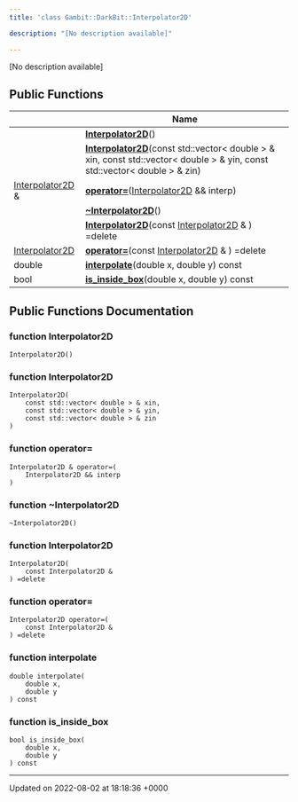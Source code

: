 ```yaml
---
title: 'class Gambit::DarkBit::Interpolator2D'

description: "[No description available]"

---
```









[No description available]

## Public Functions

|                | Name           |
| -------------- | -------------- |
| | **[Interpolator2D](/documentation/code/colliderbit_development/classes/classgambit_1_1darkbit_1_1interpolator2d/#function-interpolator2d)**() |
| | **[Interpolator2D](/documentation/code/colliderbit_development/classes/classgambit_1_1darkbit_1_1interpolator2d/#function-interpolator2d)**(const std::vector< double > & xin, const std::vector< double > & yin, const std::vector< double > & zin) |
| [Interpolator2D](/documentation/code/colliderbit_development/classes/classgambit_1_1darkbit_1_1interpolator2d/) & | **[operator=](/documentation/code/colliderbit_development/classes/classgambit_1_1darkbit_1_1interpolator2d/#function-operator=)**([Interpolator2D](/documentation/code/colliderbit_development/classes/classgambit_1_1darkbit_1_1interpolator2d/) && interp) |
| | **[~Interpolator2D](/documentation/code/colliderbit_development/classes/classgambit_1_1darkbit_1_1interpolator2d/#function-~interpolator2d)**() |
| | **[Interpolator2D](/documentation/code/colliderbit_development/classes/classgambit_1_1darkbit_1_1interpolator2d/#function-interpolator2d)**(const [Interpolator2D](/documentation/code/colliderbit_development/classes/classgambit_1_1darkbit_1_1interpolator2d/) & ) =delete |
| [Interpolator2D](/documentation/code/colliderbit_development/classes/classgambit_1_1darkbit_1_1interpolator2d/) | **[operator=](/documentation/code/colliderbit_development/classes/classgambit_1_1darkbit_1_1interpolator2d/#function-operator=)**(const [Interpolator2D](/documentation/code/colliderbit_development/classes/classgambit_1_1darkbit_1_1interpolator2d/) & ) =delete |
| double | **[interpolate](/documentation/code/colliderbit_development/classes/classgambit_1_1darkbit_1_1interpolator2d/#function-interpolate)**(double x, double y) const |
| bool | **[is_inside_box](/documentation/code/colliderbit_development/classes/classgambit_1_1darkbit_1_1interpolator2d/#function-is-inside-box)**(double x, double y) const |

## Public Functions Documentation

### function Interpolator2D

```
Interpolator2D()
```


### function Interpolator2D

```
Interpolator2D(
    const std::vector< double > & xin,
    const std::vector< double > & yin,
    const std::vector< double > & zin
)
```


### function operator=

```
Interpolator2D & operator=(
    Interpolator2D && interp
)
```


### function ~Interpolator2D

```
~Interpolator2D()
```


### function Interpolator2D

```
Interpolator2D(
    const Interpolator2D & 
) =delete
```


### function operator=

```
Interpolator2D operator=(
    const Interpolator2D & 
) =delete
```


### function interpolate

```
double interpolate(
    double x,
    double y
) const
```


### function is_inside_box

```
bool is_inside_box(
    double x,
    double y
) const
```


-------------------------------

Updated on 2022-08-02 at 18:18:36 +0000